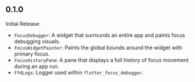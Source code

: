 ## 0.1.0
Initial Release:
 * `FocusDebugger`: A widget that surrounds an entire app and paints focus debugging visuals.
 * `FocusWidgetPainter`: Paints the global bounds around the widget with primary focus.
 * `FocusHistoryPane`: A pane that displays a full history of focus movement during an app run.
 * `FfdLogs`: Logger used within `flutter_focus_debugger`.

